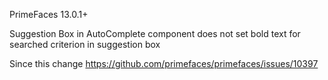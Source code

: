 PrimeFaces 13.0.1+

Suggestion Box in AutoComplete component does not set bold text for searched criterion in suggestion box

Since this change https://github.com/primefaces/primefaces/issues/10397
